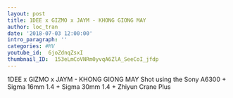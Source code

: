 ```yaml
---
layout: post
title: 1DEE x GIZMO x JAYM - KHONG GIONG MAY
author: loc_tran
date: '2018-07-03 12:00:00'
intro_paragraph: ''
categories: #MV
youtube_id:  6joZdnqZsxI
thumbnail_ID:  153eLmCoVNRm0yvqA6ZlA_SeeCoI_jfdp
---
```

1DEE x GIZMO x JAYM - KHONG GIONG MAY Shot using the Sony A6300 + Sigma 16mm 1.4 + Sigma 30mm 1.4 + Zhiyun Crane Plus
